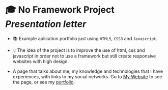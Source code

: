 # 🎓 No Framework Project *Presentation letter*

 - 📚 Example aplication portfolio just using `HTML5`, `CSS3` and `Javascript`.

 - 💡 The idea of ​​the project is to improve the use of html, css and javascript in order not to use a framework but still create responsive websites with high design.

 - A page that talks about me, my knowledge and technologies that I have experiences, with links to my social networks. Go to [My Website](https://presentation-letter-xi.vercel.app/) to see the page, or see my [portfolio](https://joao-eduardo-portfolio.vercel.app).